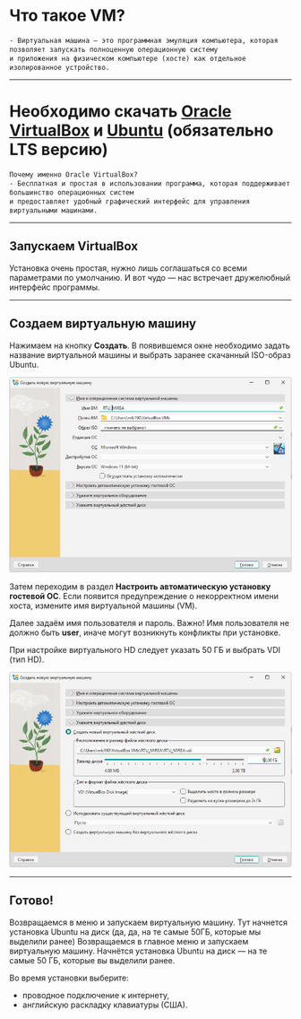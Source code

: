 # Что такое VM?

```
- Виртуальная машина — это программная эмуляция компьютера, которая позволяет запускать полноценную операционную систему 
и приложения на физическом компьютере (хосте) как отдельное изолированное устройство.
```

---
# Необходимо скачать [Oracle VirtualBox]( https://www.virtualbox.org/wiki/Downloads) и [Ubuntu](https://ubuntu.com/download/desktop) (обязательно LTS версию)

```
Почему именно Oracle VirtualBox?
- Бесплатная и простая в использовании программа, которая поддерживает большинство операционных систем 
и предоставляет удобный графический интерфейс для управления виртуальными машинами.
```

---
## Запускаем VirtualBox

Установка очень простая, нужно лишь соглашаться со всеми параметрами по умолчанию.
И вот чудо — нас встречает дружелюбный интерфейс программы.

---
## Создаем виртуальную машину

Нажимаем на кнопку **Создать**.
В появившемся окне необходимо задать название виртуальной машины и выбрать заранее скачанный ISO-образ Ubuntu.

![oc_name](https://github.com/MAx39999/Guid/blob/main/static/image/oc_name.png)

Затем переходим в раздел **Настроить автоматическую установку гостевой ОС**.
Если появится предупреждение о некорректном имени хоста, измените имя виртуальной машины (VM).

Далее задаём имя пользователя и пароль.
Важно! Имя пользователя не должно быть **user**, иначе могут возникнуть конфликты при установке.

При настройке виртуального HD следует указать 50 ГБ и выбрать VDI (тип HD).

![VHD](https://github.com/MAx39999/Guid/blob/main/static/image/VHD.png)

---
## Готово!

Возвращаемся в меню и запускаем виртуальную машину. Тут начнется установка Ubuntu на диск (да, да, на те самые 50ГБ, которые мы выделили ранее)
Возвращаемся в главное меню и запускаем виртуальную машину.
Начнётся установка Ubuntu на диск — на те самые 50 ГБ, которые вы выделили ранее.

Во время установки выберите:

* проводное подключение к интернету,
* английскую раскладку клавиатуры (США).
